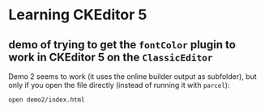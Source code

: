 # Learning CKEditor 5

## demo of trying to get the `fontColor` plugin to work in CKEditor 5 on the `ClassicEditor`

Demo 2 seems to work (it uses the online builder output as subfolder), but only if you open the file directly (instead of running it with `parcel`):

```sh
open demo2/index.html
```
